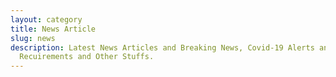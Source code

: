 ```yaml
---
layout: category
title: News Article
slug: news
description: Latest News Articles and Breaking News, Covid-19 Alerts and Job
  Recuirements and Other Stuffs.
---
```


